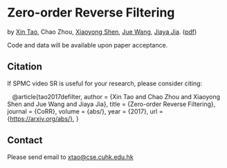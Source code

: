 # Zero-order Reverse Filtering
by [Xin Tao](http://www.xtao.website), Chao Zhou, [Xiaoyong Shen](http://xiaoyongshen.me/), [Jue Wang](http://juew.org), [Jiaya Jia](http://www.cse.cuhk.edu.hk/leojia/). ([pdf](https://arxiv.org/abs/..))

Code and data will be available upon paper acceptance.

## Citation

If SPMC video SR is useful for your research, please consider citing:

    @article{tao2017defilter,
      author    = {Xin Tao and
                   Chao Zhou and
                   Xiaoyong Shen and
                   Jue Wang and
                   Jiaya Jia},
      title     = {Zero-order Reverse Filtering},
      journal   = {CoRR},
      volume    = {abs/},
      year      = {2017},
      url       = {https://arxiv.org/abs/},
    }

## Contact

Please send email to xtao@cse.cuhk.edu.hk
